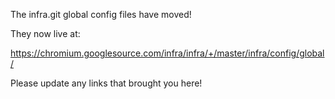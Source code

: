 The infra.git global config files have moved!

They now live at:

  https://chromium.googlesource.com/infra/infra/+/master/infra/config/global/

Please update any links that brought you here!
